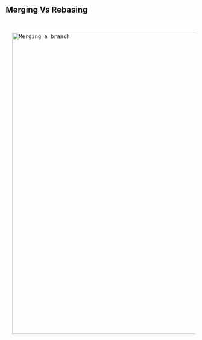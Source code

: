 <h2>Merging Vs Rebasing</h2>
<pre>
<p align="left">
  <img src="https://github.com/Anupriya1729/git-handbook/blob/main/images/merge%20vs%20rebase.png" width="800" title="Merging a branch">
</p>
